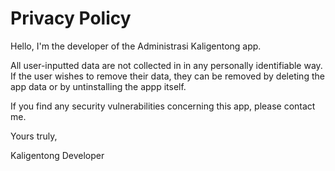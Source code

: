 # Privacy Policy

Hello, I'm the developer of the Administrasi Kaligentong app. 

All user-inputted data are not collected in in any personally identifiable way. If the user wishes to remove their data, they can be removed by deleting the app data or by untinstalling the appp itself.

If you find any security vulnerabilities concerning this app, please contact me.

Yours truly,

Kaligentong Developer
